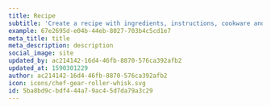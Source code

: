 ```yaml
---
title: Recipe
subtitle: 'Create a recipe with ingredients, instructions, cookware and nutrition.'
example: 67e2695d-e04b-44eb-8027-703b4c5cd1e7
meta_title: title
meta_description: description
social_image: site
updated_by: ac214142-16d4-46fb-8870-576ca392afb2
updated_at: 1590301229
author: ac214142-16d4-46fb-8870-576ca392afb2
icon: icons/chef-gear-roller-whisk.svg
id: 5ba8bd9c-bdf4-44a7-9ac4-5d7da79a3c29
---
```

